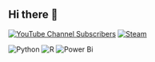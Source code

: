 ## Hi there 👋
[![YouTube Channel Subscribers](https://img.shields.io/youtube/channel/subscribers/UC8WSDpFYHs6CK7-v1VjFhJQ)](https://img.shields.io/youtube/channel/subscribers/UC8WSDpFYHs6CK7-v1VjFhJQ?label=TheRifson)
[![Steam](https://img.shields.io/badge/Steam-%23000000.svg?logo=steam&logoColor=white)](https://steamcommunity.com/id/Rifson)

![Python](https://img.shields.io/badge/python-3670A0?style=for-the-badge&logo=python&logoColor=ffdd54)
![R](https://img.shields.io/badge/r-%23276DC3.svg?style=for-the-badge&logo=r&logoColor=white)
![Power Bi](https://img.shields.io/badge/power_bi-F2C811?style=for-the-badge&logo=powerbi&logoColor=black)
<!--
**rifson/rifson** is a ✨ _special_ ✨ repository because its `README.md` (this file) appears on your GitHub profile.

Here are some ideas to get you started:

- 🔭 I’m currently working on ...
- 🌱 I’m currently learning ...
- 👯 I’m looking to collaborate on ...
- 🤔 I’m looking for help with ...
- 💬 Ask me about ...
- 📫 How to reach me: ...
- 😄 Pronouns: ...
- ⚡ Fun fact: ...
-->
